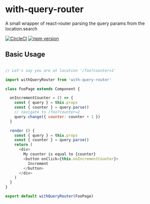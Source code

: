 # with-query-router

A small wrapper of react-router parsing the query params from the location.search

[![CircleCI](https://circleci.com/gh/betagouv/with-query-router/tree/master.svg?style=svg)](https://circleci.com/gh/betagouv/with-query-router/tree/master)
[![npm version](https://img.shields.io/npm/v/with-query-router.svg?style=flat-square)](https://npmjs.org/package/with-query-router)

## Basic Usage
```javascript

// Let's say you are at location '/foo?counter=1'

import withQueryRouter from 'with-query-router'

class FooPage extends Component {

  onIncrementCounter = () => {
    const { query } = this.props
    const { counter } = query.parse()
    // navigate to /foo?counter=2
    query.change({ counter: counter + 1 })
  }

  render () {
    const { query } = this.props
    const { counter } = query.parse()
    return (
      <div>
        My counter is equal to {counter}
        <button onClick={this.onIncrementCounter}>
          Increment
        </button>
      </div>
    )
  }
}

export default withQueryRouter(FooPage)
```
